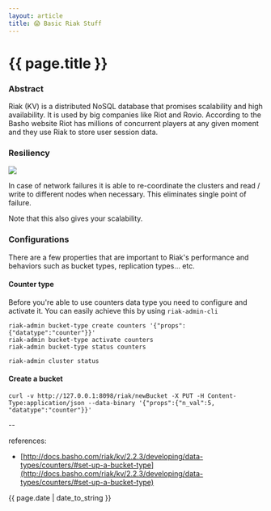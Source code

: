 ```yaml
---
layout: article
title: 😱 Basic Riak Stuff
---
```

# {{ page.title }}

### Abstract

Riak (KV) is a distributed NoSQL database that promises scalability and high availability. It is used by big companies like Riot and Rovio. According to the Basho website Riot has millions of concurrent players at any given moment and they use Riak to store user session data.

### Resiliency

![](http://basho.com/wp-content/uploads/2016/04/riakt-kv-masterless-architecture.jpg)

In case of network failures it is able to re-coordinate the clusters and read / write to different nodes when necessary. This eliminates single point of failure.

Note that this also gives your scalability.

### Configurations

There are a few properties that are important to Riak's performance and behaviors such as bucket types, replication types... etc.

#### Counter type

Before you're able to use counters data type you need to configure and activate it. You can easily achieve this by using `riak-admin-cli`

```
riak-admin bucket-type create counters '{"props":{"datatype":"counter"}}'
riak-admin bucket-type activate counters
riak-admin bucket-type status counters

riak-admin cluster status
```

#### Create a bucket

```
curl -v http://127.0.0.1:8098/riak/newBucket -X PUT -H Content-Type:application/json --data-binary '{"props":{"n_val":5, "datatype":"counter"}}'
```

--

references:

* [http://docs.basho.com/riak/kv/2.2.3/developing/data-types/counters/#set-up-a-bucket-type](http://docs.basho.com/riak/kv/2.2.3/developing/data-types/counters/#set-up-a-bucket-type)

{{ page.date | date_to_string }}
